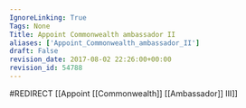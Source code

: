 ```yaml
---
IgnoreLinking: True
Tags: None
Title: Appoint Commonwealth ambassador II
aliases: ['Appoint_Commonwealth_ambassador_II']
draft: False
revision_date: 2017-08-02 22:26:00+00:00
revision_id: 54788
---
```


#REDIRECT [[Appoint [[Commonwealth]] [[Ambassador]] III]]